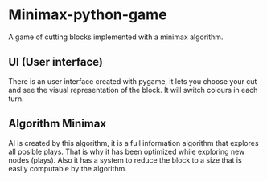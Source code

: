 # Minimax-python-game
A game of cutting blocks implemented with a minimax algorithm.
## UI (User interface)
There is an user interface created with pygame, it lets you choose your cut and see the visual representation of the block. It will switch colours in each turn.
## Algorithm Minimax
AI is created by this algorithm, it is a full information algorithm that explores all posible plays. That is why it has been optimized while exploring new nodes (plays). Also it has a system to reduce the block to a size that is easily computable by the algorithm.
